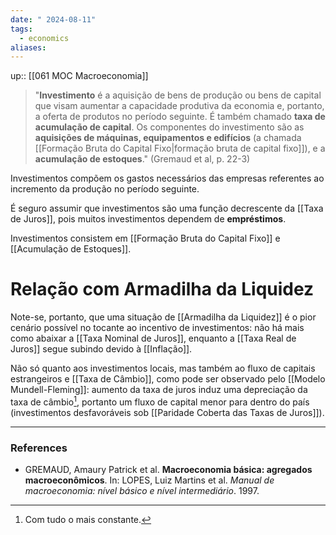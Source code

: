 ```yaml
---
date: " 2024-08-11"
tags:
  - economics
aliases:
---
```


up:: [[061 MOC Macroeconomia]]

> "**Investimento** é a aquisição de bens de produção ou bens de capital que visam aumentar a capacidade produtiva da economia e, portanto, a oferta de produtos no período seguinte. É também chamado **taxa de acumulação de capital**. Os componentes do investimento são as **aquisições de máquinas, equipamentos e edifícios** (a chamada [[Formação Bruta do Capital Fixo|formação bruta de capital fixo]]), e a **acumulação de estoques**." (Gremaud et al, p. 22-3)

Investimentos compõem os gastos necessários das empresas referentes ao incremento da produção no período seguinte. 

É seguro assumir que investimentos são uma função decrescente da [[Taxa de Juros]], pois muitos investimentos dependem de **empréstimos**. 

Investimentos consistem em [[Formação Bruta do Capital Fixo]] e [[Acumulação de Estoques]].

# Relação com Armadilha da Liquidez
Note-se, portanto, que uma situação de [[Armadilha da Liquidez]] é o pior cenário possível no tocante ao incentivo de investimentos: não há mais como abaixar a [[Taxa Nominal de Juros]], enquanto a [[Taxa Real de Juros]] segue subindo devido à [[Inflação]]. 

Não só quanto aos investimentos locais, mas também ao fluxo de capitais estrangeiros e [[Taxa de Câmbio]], como pode ser observado pelo [[Modelo Mundell-Fleming]]: aumento da taxa de juros induz uma depreciação da taxa de câmbio[^1], portanto um fluxo de capital menor para dentro do país (investimentos desfavoráveis sob [[Paridade Coberta das Taxas de Juros]]). 

---
### References
- GREMAUD, Amaury Patrick et al. **Macroeconomia básica: agregados macroeconômicos**. In: LOPES, Luiz Martins et al. *Manual de macroeconomia: nível básico e nível intermediário*. 1997.

[^1]: Com tudo o mais constante.